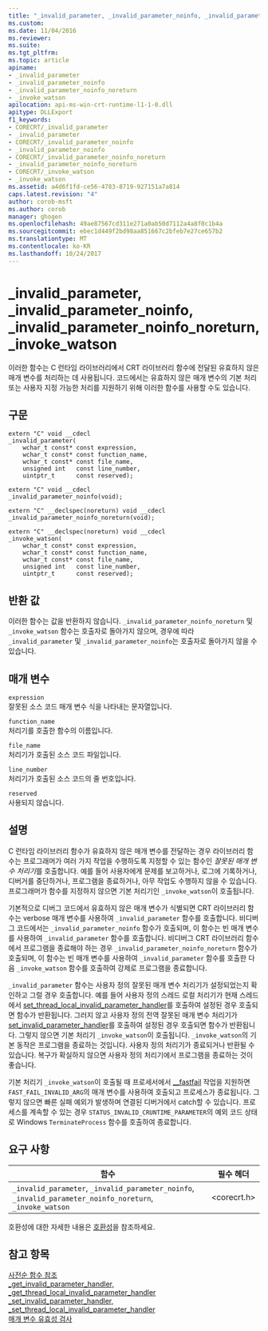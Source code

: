 ```yaml
---
title: "_invalid_parameter, _invalid_parameter_noinfo, _invalid_parameter_noinfo_noreturn, _invoke_watson | Microsoft 문서"
ms.custom: 
ms.date: 11/04/2016
ms.reviewer: 
ms.suite: 
ms.tgt_pltfrm: 
ms.topic: article
apiname:
- _invalid_parameter
- _invalid_parameter_noinfo
- _invalid_parameter_noinfo_noreturn
- _invoke_watson
apilocation: api-ms-win-crt-runtime-l1-1-0.dll
apitype: DLLExport
f1_keywords:
- CORECRT/_invalid_parameter
- _invalid_parameter
- CORECRT/_invalid_parameter_noinfo
- _invalid_parameter_noinfo
- CORECRT/_invalid_parameter_noinfo_noreturn
- _invalid_parameter_noinfo_noreturn
- CORECRT/_invoke_watson
- _invoke_watson
ms.assetid: a4d6f1fd-ce56-4783-8719-927151a7a814
caps.latest.revision: "4"
author: corob-msft
ms.author: corob
manager: ghogen
ms.openlocfilehash: 49ae87567cd311e271a0ab50d7112a4a8f0c1b4a
ms.sourcegitcommit: ebec1d449f2bd98aa851667c2bfeb7e27ce657b2
ms.translationtype: MT
ms.contentlocale: ko-KR
ms.lasthandoff: 10/24/2017
---
```

# <a name="invalidparameter-invalidparameternoinfo-invalidparameternoinfonoreturn-invokewatson"></a>_invalid_parameter, _invalid_parameter_noinfo, _invalid_parameter_noinfo_noreturn, _invoke_watson
이러한 함수는 C 런타임 라이브러리에서 CRT 라이브러리 함수에 전달된 유효하지 않은 매개 변수를 처리하는 데 사용됩니다. 코드에서는 유효하지 않은 매개 변수의 기본 처리 또는 사용자 지정 가능한 처리를 지원하기 위해 이러한 함수를 사용할 수도 있습니다.

## <a name="syntax"></a>구문
```
extern "C" void __cdecl 
_invalid_parameter(
    wchar_t const* const expression,
    wchar_t const* const function_name,
    wchar_t const* const file_name,
    unsigned int   const line_number,
    uintptr_t      const reserved);  

extern "C" void __cdecl 
_invalid_parameter_noinfo(void);  

extern "C" __declspec(noreturn) void __cdecl 
_invalid_parameter_noinfo_noreturn(void);  

extern "C" __declspec(noreturn) void __cdecl 
_invoke_watson(  
    wchar_t const* const expression,
    wchar_t const* const function_name,
    wchar_t const* const file_name,
    unsigned int   const line_number,
    uintptr_t      const reserved);
```

## <a name="return-value"></a>반환 값
이러한 함수는 값을 반환하지 않습니다. `_invalid_parameter_noinfo_noreturn` 및 `_invoke_watson` 함수는 호출자로 돌아가지 않으며, 경우에 따라 `_invalid_parameter` 및 `_invalid_parameter_noinfo`는 호출자로 돌아가지 않을 수 있습니다.

## <a name="parameters"></a>매개 변수
`expression`  
잘못된 소스 코드 매개 변수 식을 나타내는 문자열입니다.

`function_name`  
처리기를 호출한 함수의 이름입니다.

`file_name`  
처리기가 호출된 소스 코드 파일입니다.

`line_number`  
처리기가 호출된 소스 코드의 줄 번호입니다.

`reserved`  
사용되지 않습니다.

## <a name="remarks"></a>설명
C 런타임 라이브러리 함수가 유효하지 않은 매개 변수를 전달하는 경우 라이브러리 함수는 프로그래머가 여러 가지 작업을 수행하도록 지정할 수 있는 함수인 *잘못된 매개 변수 처리기*를 호출합니다. 예를 들어 사용자에게 문제를 보고하거나, 로그에 기록하거나, 디버거를 중단하거나, 프로그램을 종료하거나, 아무 작업도 수행하지 않을 수 있습니다. 프로그래머가 함수를 지정하지 않으면 기본 처리기인 `_invoke_watson`이 호출됩니다.

기본적으로 디버그 코드에서 유효하지 않은 매개 변수가 식별되면 CRT 라이브러리 함수는 verbose 매개 변수를 사용하여 `_invalid_parameter` 함수를 호출합니다. 비디버그 코드에서는 `_invalid_parameter_noinfo` 함수가 호출되며, 이 함수는 빈 매개 변수를 사용하여 `_invalid_parameter` 함수를 호출합니다. 비디버그 CRT 라이브러리 함수에서 프로그램을 종료해야 하는 경우 `_invalid_parameter_noinfo_noreturn` 함수가 호출되며, 이 함수는 빈 매개 변수를 사용하여 `_invalid_parameter` 함수를 호출한 다음 `_invoke_watson` 함수를 호출하여 강제로 프로그램을 종료합니다.

`_invalid_parameter` 함수는 사용자 정의 잘못된 매개 변수 처리기가 설정되었는지 확인하고 그럴 경우 호출합니다. 예를 들어 사용자 정의 스레드 로컬 처리기가 현재 스레드에서 [set_thread_local_invalid_parameter_handler](../../c-runtime-library/reference/set-invalid-parameter-handler-set-thread-local-invalid-parameter-handler.md)를 호출하여 설정된 경우 호출되면 함수가 반환됩니다. 그러지 않고 사용자 정의 전역 잘못된 매개 변수 처리기가 [set_invalid_parameter_handler](../../c-runtime-library/reference/set-invalid-parameter-handler-set-thread-local-invalid-parameter-handler.md)를 호출하여 설정된 경우 호출되면 함수가 반환됩니다. 그렇지 않으면 기본 처리기 `_invoke_watson`이 호출됩니다. `_invoke_watson`의 기본 동작은 프로그램을 종료하는 것입니다. 사용자 정의 처리기가 종료되거나 반환될 수 있습니다. 복구가 확실하지 않으면 사용자 정의 처리기에서 프로그램을 종료하는 것이 좋습니다. 

기본 처리기 `_invoke_watson`이 호출될 때 프로세서에서 [__fastfail](../../intrinsics/fastfail.md) 작업을 지원하면 `FAST_FAIL_INVALID_ARG`의 매개 변수를 사용하여 호출되고 프로세스가 종료됩니다. 그렇지 않으면 빠른 실패 예외가 발생하며 연결된 디버거에서 catch할 수 있습니다. 프로세스를 계속할 수 있는 경우 `STATUS_INVALID_CRUNTIME_PARAMETER`의 예외 코드 상태로 Windows `TerminateProcess` 함수를 호출하여 종료합니다. 

## <a name="requirements"></a>요구 사항  
|함수|필수 헤더|  
|--------------|------------------|  
|`_invalid_parameter`, `_invalid_parameter_noinfo`, `_invalid_parameter_noinfo_noreturn`, `_invoke_watson`|\<corecrt.h>|  
  
 호환성에 대한 자세한 내용은 [호환성](../../c-runtime-library/compatibility.md)을 참조하세요.  
  
## <a name="see-also"></a>참고 항목  
 [사전순 함수 참조](../../c-runtime-library/reference/crt-alphabetical-function-reference.md)   
 [_get_invalid_parameter_handler, _get_thread_local_invalid_parameter_handler](../../c-runtime-library/reference/get-invalid-parameter-handler-get-thread-local-invalid-parameter-handler.md)  
 [_set_invalid_parameter_handler, _set_thread_local_invalid_parameter_handler](../../c-runtime-library/reference/set-invalid-parameter-handler-set-thread-local-invalid-parameter-handler.md)  
 [매개 변수 유효성 검사](../../c-runtime-library/parameter-validation.md)
